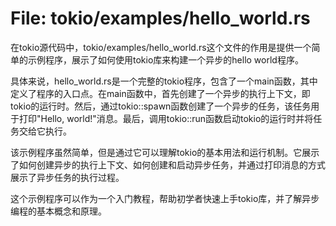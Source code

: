 # File: tokio/examples/hello_world.rs

在tokio源代码中，tokio/examples/hello_world.rs这个文件的作用是提供一个简单的示例程序，展示了如何使用tokio库来构建一个异步的hello world程序。

具体来说，hello_world.rs是一个完整的tokio程序，包含了一个main函数，其中定义了程序的入口点。在main函数中，首先创建了一个异步的执行上下文，即tokio的运行时。然后，通过tokio::spawn函数创建了一个异步的任务，该任务用于打印"Hello, world!"消息。最后，调用tokio::run函数启动tokio的运行时并将任务交给它执行。

该示例程序虽然简单，但是通过它可以理解tokio的基本用法和运行机制。它展示了如何创建异步的执行上下文、如何创建和启动异步任务，并通过打印消息的方式展示了异步任务的执行过程。

这个示例程序可以作为一个入门教程，帮助初学者快速上手tokio库，并了解异步编程的基本概念和原理。

